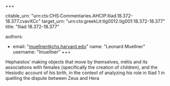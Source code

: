 +++


citable_urn: "urn:cts:CHS:Commentaries.AHCIP:Iliad.18.372-18.377.cvavXCc"
target_urn: "urn:cts:greekLit:tlg0012.tlg001:18.372-18.377"
title: "Iliad 18.372-18.377"

authors:
- email: "muellner@chs.harvard.edu"
  name: "Leonard Muellner"
  username: "lmuellner"
+++

<p>Hephaistos’ making objects that move by themselves, mētis and its associations with females (specifically the creation of children), and the Hesiodic account of his birth, in the context of analyzing his role in Iliad 1 in quelling the dispute between Zeus and Hera</p>